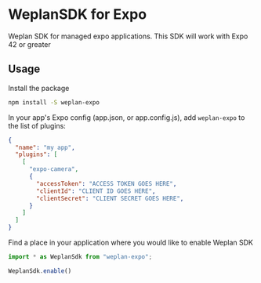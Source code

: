 # WeplanSDK for Expo

Weplan SDK for managed expo applications. This SDK will work with Expo 42 or greater

## Usage

Install the package

```bash
npm install -S weplan-expo
```

In your app's Expo config (app.json, or app.config.js), add `weplan-expo` to the list of plugins:

```json
{
  "name": "my app",
  "plugins": [
    [
      "expo-camera",
      {
        "accessToken": "ACCESS TOKEN GOES HERE",
        "clientId": "CLIENT ID GOES HERE",
        "clientSecret": "CLIENT SECRET GOES HERE",
      }
    ]
  ]
}
```

Find a place in your application where you would like to enable Weplan SDK

```js
import * as WeplanSdk from "weplan-expo";

WeplanSdk.enable()
```